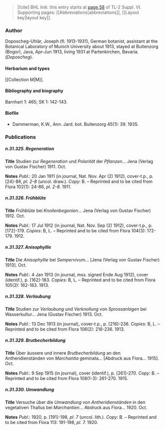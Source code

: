> [!cite] BHL link: this entry starts at [page 58](https://www.biodiversitylibrary.org/item/103835#page/68/mode/1up) of TL-2 Suppl. VI.
> Supporting pages: [[Abbreviations|abbreviations]], [[Layout key|layout key]].

### Author

Doposcheg-Uhlár, Joseph (fl. 1913-1931), German botanist, assistant at the Botanical Laboratory of Munich University about 1913, stayed at Buitenzorg (Bogor), Java, Apr-Jun 1913, living 1931 at Partenkirchen, Bavaria. (*Doposcheg*).

#### Herbarium and types

[[Collection M|M]].

#### Bibliography and biography

Barnhart 1: 465; SK 1: 142-143.

#### Biofile

- Dammerman, K.W., Ann. Jard. bot. Buitenzorg 45(1): 39. 1935.

### Publications

##### n.31.325. Regeneration

**Title**
Studien zur *Regeneration* und *Polarität* der *Pflanzen*... Jena (Verlag von Gustav Fischer) 1911. Oct.

**Notes**
*Publ*.: 20 Jan 1911 (in journal, Nat. Nov. Apr (2) 1912), cover-t.p., p. \[24\]-86, *pl. 2-8* (uncol. draw.). *Copy*: B. – Reprinted and to be cited from Flora 102(1): 24-86, *pl. 2-8.* 1911.

##### n.31.326. Frühblüte

**Title**
*Frühblüte* bei *Knollenbegonien*... Jena (Verlag von Gustav Fischer) 1912. Oct.

**Notes**
*Publ*.: 17 Jul 1912 (in journal, Nat. Nov. Sep (2) 1912), cover-t.p., p. \[172\]-179. *Copies*: B, L. – Reprinted and to be cited from Flora 104(3): 172-179. 1912.

##### n.31.327. Anisophyllie

**Title**
Die *Anisophyllie* bei *Sempervivum*... \[Jena (Verlag von Gustav Fischer) 1913\]. Oct.

**Notes**
*Publ*.: 4 Jan 1913 (in journal, mss. signed Ende Aug 1912), cover (identif.), p. \[162\]-183.
*Copies*: B, L. – Reprinted and to be cited from Flora 105(2): 162-183. 1913.

##### n.31.328. Verlaubung

**Title**
Studien zur *Verlaubung* und *Verknollung* von *Sprossanlagen* bei Wasserkultur... Jena (Gustav Fischer) 1913. Oct.

**Notes**
*Publ*.: 13 Dec 1913 (in journal), cover-t.p., p. \[216\]-236. *Copies*: B, L. – Reprinted and to be cited from Flora 106(2): 216-236. 1913.

##### n.31.329. Brutbecherbildung

**Title**
Über äussere und innere *Brutbecherbildung* an den Antheridienständen von *Marchantia* geminata... \[Abdruck aus Flora... 1915\]. Oct.

**Notes**
*Publ*.: 9 Sep 1915 (in journal), cover (identif.), p. \[261\]-270. *Copy*: B. – Reprinted and to be cited from Flora 108(1-3): 261-270. 1915.

##### n.31.330. Umwandlung

**Title**
Versuche über die *Umwandlung* von *Antheridienständen* in den vegetativen Thallus bei *Marchantien*... Abdruck aus Flora... 1920. Oct.

**Notes**
*Publ*.: 1920, p. \[191\]-198, *pl. 7* (uncol. lith.). *Copy*: B. – Reprinted and to be cited from Flora 113: 191-198, *pl. 7.* 1920.

